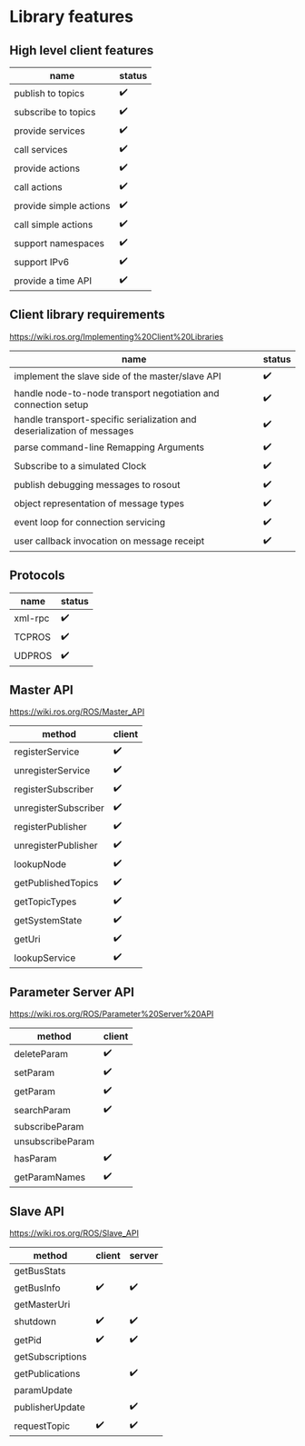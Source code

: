 
# Library features

## High level client features

|name|status|
|----|------|
|publish to topics|:heavy_check_mark:|
|subscribe to topics|:heavy_check_mark:|
|provide services|:heavy_check_mark:|
|call services|:heavy_check_mark:|
|provide actions|:heavy_check_mark:|
|call actions|:heavy_check_mark:|
|provide simple actions|:heavy_check_mark:|
|call simple actions|:heavy_check_mark:|
|support namespaces|:heavy_check_mark:|
|support IPv6|:heavy_check_mark:|
|provide a time API|:heavy_check_mark:|

## Client library requirements

https://wiki.ros.org/Implementing%20Client%20Libraries

|name|status|
|----|------|
|implement the slave side of the master/slave API|:heavy_check_mark:|
|handle node-to-node transport negotiation and connection setup|:heavy_check_mark:|
|handle transport-specific serialization and deserialization of messages|:heavy_check_mark:|
|parse command-line Remapping Arguments|:heavy_check_mark:|
|Subscribe to a simulated Clock|:heavy_check_mark:|
|publish debugging messages to rosout|:heavy_check_mark:|
|object representation of message types|:heavy_check_mark:|
|event loop for connection servicing|:heavy_check_mark:|
|user callback invocation on message receipt|:heavy_check_mark:|

## Protocols

|name|status|
|----|------|
|xml-rpc|:heavy_check_mark:|
|TCPROS|:heavy_check_mark:|
|UDPROS|:heavy_check_mark:|

## Master API

https://wiki.ros.org/ROS/Master_API

|method|client|
|------|------|
|registerService|:heavy_check_mark:|
|unregisterService|:heavy_check_mark:|
|registerSubscriber|:heavy_check_mark:|
|unregisterSubscriber|:heavy_check_mark:|
|registerPublisher|:heavy_check_mark:|
|unregisterPublisher|:heavy_check_mark:|
|lookupNode|:heavy_check_mark:|
|getPublishedTopics|:heavy_check_mark:|
|getTopicTypes|:heavy_check_mark:|
|getSystemState|:heavy_check_mark:|
|getUri|:heavy_check_mark:|
|lookupService|:heavy_check_mark:|

## Parameter Server API

https://wiki.ros.org/ROS/Parameter%20Server%20API

|method|client|
|------|------|
|deleteParam|:heavy_check_mark:|
|setParam|:heavy_check_mark:|
|getParam|:heavy_check_mark:|
|searchParam|:heavy_check_mark:|
|subscribeParam||
|unsubscribeParam||
|hasParam|:heavy_check_mark:|
|getParamNames|:heavy_check_mark:|

## Slave API

https://wiki.ros.org/ROS/Slave_API

|method|client|server|
|------|------|------|
|getBusStats|||
|getBusInfo|:heavy_check_mark:|:heavy_check_mark:|
|getMasterUri|||
|shutdown|:heavy_check_mark:|:heavy_check_mark:|
|getPid|:heavy_check_mark:|:heavy_check_mark:|
|getSubscriptions|||
|getPublications||:heavy_check_mark:|
|paramUpdate|||
|publisherUpdate||:heavy_check_mark:|
|requestTopic|:heavy_check_mark:|:heavy_check_mark:|
